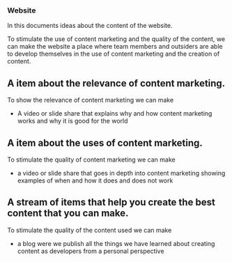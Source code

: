 ### Website

In this documents ideas about the content of the website.

To stimulate the use of content marketing and the quality of the content, we can make the website a place where team members and outsiders are able to develop themselves in the use of content marketing and the creation of content.

## A item about the relevance of content marketing.
To show the relevance of content marketing we can make
* A video or slide share that explains why and how content marketing works and why it is good for the world

## A item about the uses of content marketing.
To stimulate the quality of content marketing we can make
* a video or slide share that goes in depth into content marketing showing examples of when and how it does and does not work

## A stream of items that help you create the best content that you can make.
To stimulate the quality of the content used we can make
* a blog were we publish all the things we have learned about creating content as developers from a personal perspective
